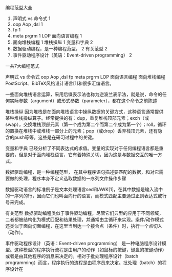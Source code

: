 编程范型大全

1. 声明式 vs 命令式	1
2. oop Aop   ,dsl	1
3. fp	1
4. meta prgrm	1
LOP 面向语言编程	1
5. 面向堆栈编程	1
堆栈操纵	1
变量和字典	2
6. 数据驱动编程，是一种编程范型，	2
有关范型	2
7. 事件驱动程序设计（英语：Event-driven programming）	2


  一共7大编程范式

声明式 vs 命令式
oop Aop   ,dsl 
fp 
meta prgrm
LOP 面向语言编程
面向堆栈编程
PostScript、BibTeX风格设计语言[1]和很多汇编语言。

一些面向堆栈语言运算，采用后缀表示法也称为逆波兰表示法，就是说，命令的任何实际参数（argument）或形式参数（parameter），都在这个命令之前陈述

堆栈操纵
因为堆栈是在面向堆栈语言中操纵数据的关键方式，这种语言通常提供某种堆栈操纵算子。经常提供的有：dup，重复堆栈顶部元素；exch（或swap），交换堆栈顶部元素（第一个成为第二个而第二个成为第一个）；roll，循环的置换在堆栈中或堆栈一部分上的元素；pop（或drop）丢弃栈顶元素，还有隐含的push等等。这些是在研习过程中的关键。


变量和字典
已经分析了不同表达式的求值。变量的实现对于任何编程语言都是重要的，但是对于面向堆栈语言，它有着特殊关切，因为这是与数据交互的唯一方式。


数据驱动编程，是一种编程范型，
在其中程序语句描述要匹配的数据，和对它需要做的处理，程序本身不定义选取数据的一序列文件操作步骤


数据驱动语言的标准例子是文本处理语言sed和AWK[1]，在其中数据是输入流中的一序列的行，因而它们也叫面向行的语言，而模式匹配主要通过正则表达式或行号来完成。

有关范型
数据驱动编程类似于事件驱动编程，尽管它们典型的应用于不同领域，二者都被结构化为模式匹配和结果处理，并通常由主循环来实现。条件/动作模式还类似于面向切面编程，在这里当到达一个接合点（条件）时，执行一个点切入（动作）。


事件驱动程序设计（英语：Event-driven programming）
是一种电脑程序设计模型。这种模型的程序执行流程是由用户的动作（如鼠标的按键，键盘的按键动作）或者是由其他程序的消息来决定的。相对于批处理程序设计（batch programming）而言，程序执行的流程是由程序员来决定。批处理（batch）的程序设计在
